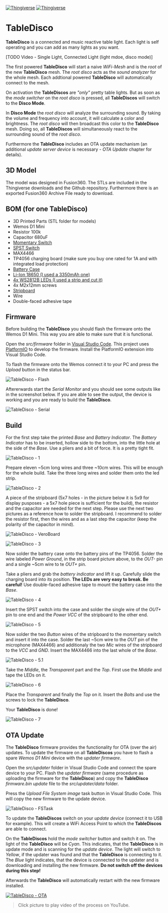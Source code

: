 [![Thingiverse](https://img.shields.io/badge/Thingiverse-TableDisco-blue.svg)](https://www.thingiverse.com/thing:3671784)
[![Thingiverse](https://img.shields.io/badge/Github-TableDisco-brightgreen.svg)](https://github.com/geaz/tableDisco)

# TableDisco
**TableDisco** is a connected and music reactive table light. Each light is self operating and you can add as many lights as you want.

[TODO Video - Single Light, Connected Light (light mdoe, disco mode)]

The first powered **TableDisco** will start a naive *WiFi-Mesh* and is the *root* of the new **TableDisco** mesh. The *root disco* acts as the *sound analyzer* for the whole mesh. Each addtional powered **TableDisco** will automatically connect to the mesh.

On activation the **TableDiscos** are *"only"* pretty table lights. But as soon as
the *mode switcher* on the *root disco* is pressed, all **TableDiscos** will switch to the **Disco Mode**.

In **Disco Mode** the *root disco* will analyze the surrounding sound. By taking the volume and frequency into account, it will calculate a color and brightness. The *root disco* will then broadcast this color to the **TableDisco** mesh. Doing so, all **TableDiscos** will simultaneously react to the surrounding sound of the *root disco*.

Furthermore the **TableDisco** includes an OTA update mechanism (an additional *update server device* is necessary - *OTA Update* chapter for details).

## 3D Model
The model was designed in Fusion360. The STLs are included in the Thingiverse downloads and the Github repository. Furthermore there is an exported Fusion360 Archive File ready to download.

## BOM (for one TableDisco)

- 3D Printed Parts (STL folder for models)
- Wemos D1 Mini
- Resistor 100k
- Capacitor 680uF
- [Momentary Switch](https://ebay.us/w5SPS8)
- [SPST Switch](https://www.amazon.de/dp/B076GXD7XN)
- MAX4466
- TP4056 charging board (make sure you buy one rated for 1A and with integrated load protection)
- [Battery Case](https://www.amazon.de/dp/B077XW1F9C) 
- [Li-Ion 18650 (I used a 3350mAh one)](https://ebay.us/9vmIsS)
- [4x WS2812B LEDs (I used a strip and cut it)](https://www.amazon.de/dp/B01CDTED80)
- 4x M2x12mm screws
- [Stripboard](https://www.amazon.com/dp/B00C9NXP94)
- Wire
- Double-faced adhesive tape

## Firmware

Before building the **TableDisco** you should flash the firmware onto the Wemos D1 Mini. This way you are able to make sure that it is functional.

Open the *src/firmware* folder in [Visual Studio Code](https://code.visualstudio.com/). This project uses [PlatformIO](https://platformio.org/platformio-ide) to develop the firmware. Install the PlatformIO extension into Visual Studio Code.

To flash the firmware onto the Wemos connect it to your PC and press the *Upload* button in the status bar.

![TableDisco - Flash](https://raw.githubusercontent.com/geaz/tableDisco/master/images/flash.png)

Aftererwards start the *Serial Monitor* and you should see some outputs like in the screenshot below. If you are able to see the output, the device is working and you are ready to build the **TableDisco**.

![TableDisco - Serial](https://raw.githubusercontent.com/geaz/tableDisco/master/images/serial.png)

## Build

For the first step take the printed *Base* and *Battery Indicator*. The *Battery Indicator* has to be inserted, hollow side to the bottom, into the little hole at the side of the *Base*. Use a pliers and a bit of force. It is a pretty tight fit.

![TableDisco - 1](https://raw.githubusercontent.com/geaz/tableDisco/master/images/1.jpg)

Prepare eleven ~5cm long wires and three ~10cm wires. This will be enough for the whole build. Take the three long wires and solder them onto the led strip.

![TableDisco - 2](https://raw.githubusercontent.com/geaz/tableDisco/master/images/2.jpg)

A piece of the stripboard (5x7 holes - in the picture below it is 5x9 for display pusposes - a 5x7 hole piece is sufficient for the build), the resistor and the capacitor are needed for the next step. Please use the next two pictures as a reference how to solder the stripboard. I recommend to solder the resistor first, then the wires and as a last step the capacitor (keep the polarity of the capacitor in mind).

![TableDisco - VeroBoard](https://raw.githubusercontent.com/geaz/tableDisco/master/images/VeroBoard.png)

![TableDisco - 3](https://raw.githubusercontent.com/geaz/tableDisco/master/images/3.jpg)

Now solder the battery case onto the battery pins of the TP4056. Solder the wire labeled *Power Ground*, in the strip board picture above, to the *OUT-* pin and a single ~5cm wire to te *OUT+* pin.

Take a pliers and grab the *battery indicator* and lift it up. Carefully slide the charging board into its position. **The LEDs are very easy to break. Be careful!** Use double-faced adhesive tape to mount the battery case into the *Base*.

![TableDisco - 4](https://raw.githubusercontent.com/geaz/tableDisco/master/images/4.jpg)

Insert the SPST switch into the case and solder the single wire of the *OUT+* pin to one end and the *Power VCC* of the stripboard to the other end.

![TableDisco - 5](https://raw.githubusercontent.com/geaz/tableDisco/master/images/5.jpg)

Now solder the two *Button* wires of the stripboard to the momentary switch and insert it into the case.
Solder the last ~5cm wire to the *OUT* pin of the microphone (MAX4466) and additionaly the two *Mic* wires of the stripboard to the *VCC* and *GND*. Insert the MAX4466 into the last whole of the *Base*.

![TableDisco - 5.1](https://raw.githubusercontent.com/geaz/tableDisco/master/images/5.1.jpg)

Take the *Middle*, the *Transparent* part and the *Top*. First use the *Middle* and tape the LEDs on it.

![TableDisco - 6](https://raw.githubusercontent.com/geaz/tableDisco/master/images/6.jpg)

Place the *Transparent* and finally the *Top* on it. Insert the *Bolts* and use the screws to lock the **TableDisco**.

Your **TableDisco** is done!

![TableDisco - 7](https://raw.githubusercontent.com/geaz/tableDisco/master/images/7.jpg)

## OTA Update

The **TableDisco** firmware provides the functionality for OTA (over the air) updates. To update the firmware on all **TableDiscos** you have to flash a spare *Wemos D1 Mini* device with the *updater firmware*.

Open the *src/updater* folder in Visual Studio Code and connect the spare device to your PC. Flash the *updater firmware* (same procedure as uploading the firmware for the **TableDisco**) and copy the **TableDisco** *firmware.bin update* file to the *src/updater/data* folder.

Press the *Upload File System image* task button in Visual Studio Code. This will copy the new firmware to the update device.

![TableDisco - FSTask](https://raw.githubusercontent.com/geaz/tableDisco/master/images/fsupload.png)

To update the **TableDiscos** switch on your *update device* (connect it to USB for example). This will create a WiFi Access Point to which the **TableDiscos** are able to connect.

On the **TableDiscos** hold the *mode switcher* button and switch it on. The light of the **TableDisco** will be *Cyan*. This indicates, that the **TableDisco** is in update mode and is scanning for the *update device*. The light will switch to *Yellow*, if the updater was found and that the **TableDisco** is connecting to it. The *Blue* light indicates, that the device is connected to the updater and is downloading and installing the new firmware. **Do not switch off the devices during this step!**

Afterwards the **TableDisco** will automatically restart with the new firmware installed.

[![TableDisco - OTA](https://img.youtube.com/vi/ygwx93fGblA/hqdefault.jpg)](https://youtu.be/ygwx93fGblA)  
> Click picture to play video of the process on YouTube.